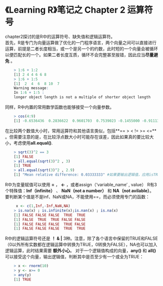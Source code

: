 # 《Learning R》笔记之 Chapter 2 运算符号

chapter2探讨的是R中的运算符号、缺失值和逻辑运算符。  
首先，R是专门为向量运算做了优化的一门程序语言，两个向量之间可以直接进行运算，前提是二者长度相当，或一个是另一个的约数，此时短的一个向量会被循环以便匹配长的一个。如果二者长度互质，循环不会完整甚至报错，因此应当**尽量避免** 。
```r
    > 1:6 + 1:2
    [1] 2 4 4 6 6 8
    > 1:6 + 1:5
    [1]  2  4  6  8 10  7
    Warning message:
    In 1:6 + 1:5 :
    longer object length is not a multiple of shorter object length
```

同样，R中内置的常用数学函数也能够接受一个向量参数。
```r
    > cos(4:9)
    [1] -0.6536436  0.2836622  0.9601703  0.7539023 -0.1455000 -0.9111303
```
在比较两个数值大小时，常用运算符和其他语言类似，包括**== > < != >= <=** 。但需要注意的是，在比较浮点数大小时可能存在误差，因此如果真的要比较大小，考虑使用**all.equal()**.

```r
    > sqrt(3)^2 == 3
    [1] FALSE
    > all.equal(sqrt(3)^2 , 3)
    [1] TRUE
    > all.equal(sqrt(3)^2 , 2.9)
    [1] "Mean relative difference: 0.03333333" #如果要输出逻辑值，应用isTRUE() 作为wrapper
```

R中为变量赋值可以使用 **=** ， **<-** ，或者assign（‘variable_name’ , value）
R有3个特殊值：**Inf（infinite）** 、 **NaN（not a number）** 和 **NA（not avilable）**。要判断某个值是不是Inf、NaN或NA，不能使用==，而必须使用专门的函数：
```r
     x <- c(1,Inf,-Inf,NaN,NA)
    > is.na(x) ; is.infinite(x);is.nan(x) ; is.na(x)
    [1] FALSE FALSE FALSE  TRUE  TRUE
    [1] FALSE  TRUE  TRUE FALSE FALSE
    [1] FALSE FALSE FALSE  TRUE FALSE
    [1] FALSE FALSE FALSE  TRUE  TRUE
 ```
R中的逻辑运算符号还是 **！ &  |** 3种。注意，除了各个语言中保留的TRUE和FALSE（0以外所有实数都在逻辑运算中转换为TRUE，0转换为FALSE），NA也可以加入逻辑运算，此时结果需要 **额外小心**。
对于一个逻辑值构成的向量，**any()** 和 **all()** 可以接受这个向量，输出逻辑值，判断其中是否至少有一个或全为TRUE：
```r
    > x <- rnorm(10)
    > y <- x>= 0
    > any(y)
    [1] TRUE
```
